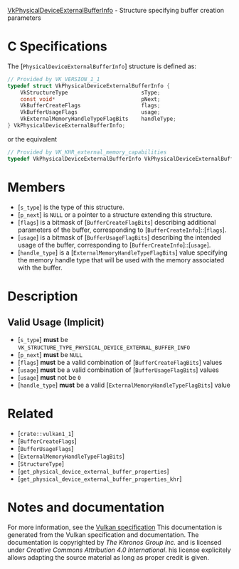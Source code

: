 [VkPhysicalDeviceExternalBufferInfo](https://www.khronos.org/registry/vulkan/specs/1.3-extensions/man/html/VkPhysicalDeviceExternalBufferInfo.html) - Structure specifying buffer creation parameters

# C Specifications
The [`PhysicalDeviceExternalBufferInfo`] structure is defined as:
```c
// Provided by VK_VERSION_1_1
typedef struct VkPhysicalDeviceExternalBufferInfo {
    VkStructureType                       sType;
    const void*                           pNext;
    VkBufferCreateFlags                   flags;
    VkBufferUsageFlags                    usage;
    VkExternalMemoryHandleTypeFlagBits    handleType;
} VkPhysicalDeviceExternalBufferInfo;
```
or the equivalent
```c
// Provided by VK_KHR_external_memory_capabilities
typedef VkPhysicalDeviceExternalBufferInfo VkPhysicalDeviceExternalBufferInfoKHR;
```

# Members
- [`s_type`] is the type of this structure.
- [`p_next`] is `NULL` or a pointer to a structure extending this structure.
- [`flags`] is a bitmask of [`BufferCreateFlagBits`] describing additional parameters of the buffer, corresponding to [`BufferCreateInfo`]::[`flags`].
- [`usage`] is a bitmask of [`BufferUsageFlagBits`] describing the intended usage of the buffer, corresponding to [`BufferCreateInfo`]::[`usage`].
- [`handle_type`] is a [`ExternalMemoryHandleTypeFlagBits`] value specifying the memory handle type that will be used with the memory associated with the buffer.

# Description
## Valid Usage (Implicit)
-  [`s_type`] **must**  be `VK_STRUCTURE_TYPE_PHYSICAL_DEVICE_EXTERNAL_BUFFER_INFO`
-  [`p_next`] **must**  be `NULL`
-  [`flags`] **must**  be a valid combination of [`BufferCreateFlagBits`] values
-  [`usage`] **must**  be a valid combination of [`BufferUsageFlagBits`] values
-  [`usage`] **must**  not be `0`
-  [`handle_type`] **must**  be a valid [`ExternalMemoryHandleTypeFlagBits`] value

# Related
- [`crate::vulkan1_1`]
- [`BufferCreateFlags`]
- [`BufferUsageFlags`]
- [`ExternalMemoryHandleTypeFlagBits`]
- [`StructureType`]
- [`get_physical_device_external_buffer_properties`]
- [`get_physical_device_external_buffer_properties_khr`]

# Notes and documentation
For more information, see the [Vulkan specification](https://www.khronos.org/registry/vulkan/specs/1.3-extensions/html/vkspec.html)
This documentation is generated from the Vulkan specification and documentation.
The documentation is copyrighted by *The Khronos Group Inc.* and is licensed under *Creative Commons Attribution 4.0 International*.
his license explicitely allows adapting the source material as long as proper credit is given.
        